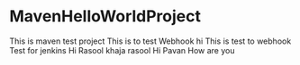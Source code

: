 # MavenHelloWorldProject

This is maven test project
This is to test Webhook hi
This is test to webhook
Test for jenkins
Hi Rasool khaja rasool
Hi Pavan How are you
